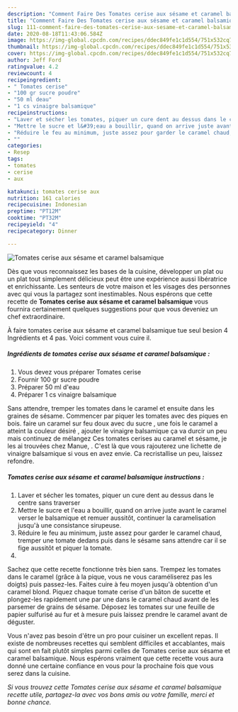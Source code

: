```yaml
---
description: "Comment Faire Des Tomates cerise aux sésame et caramel balsamique"
title: "Comment Faire Des Tomates cerise aux sésame et caramel balsamique"
slug: 111-comment-faire-des-tomates-cerise-aux-sesame-et-caramel-balsamique
date: 2020-08-18T11:43:06.584Z
image: https://img-global.cpcdn.com/recipes/ddec849fe1c1d554/751x532cq70/tomates-cerise-aux-sesame-et-caramel-balsamique-photo-principale-de-la-recette.jpg
thumbnail: https://img-global.cpcdn.com/recipes/ddec849fe1c1d554/751x532cq70/tomates-cerise-aux-sesame-et-caramel-balsamique-photo-principale-de-la-recette.jpg
cover: https://img-global.cpcdn.com/recipes/ddec849fe1c1d554/751x532cq70/tomates-cerise-aux-sesame-et-caramel-balsamique-photo-principale-de-la-recette.jpg
author: Jeff Ford
ratingvalue: 4.2
reviewcount: 4
recipeingredient:
- " Tomates cerise"
- "100 gr sucre poudre"
- "50 ml deau"
- "1 cs vinaigre balsamique"
recipeinstructions:
- "Laver et sécher les tomates, piquer un cure dent au dessus dans le centre sans traverser"
- "Mettre le sucre et l&#39;eau a bouillir, quand on arrive juste avant le caramel verser le balsamique et remuer aussitôt, continuer la caramelisation jusqu&#39;à une consistance sirupeuse."
- "Réduire le feu au minimum, juste assez pour garder le caramel chaud, tremper une tomate dedans puis dans le sésame sans attendre car il se fige aussitôt et piquer la tomate."
- ""
categories:
- Resep
tags:
- tomates
- cerise
- aux

katakunci: tomates cerise aux 
nutrition: 161 calories
recipecuisine: Indonesian
preptime: "PT12M"
cooktime: "PT32M"
recipeyield: "4"
recipecategory: Dinner

---
```



![Tomates cerise aux sésame et caramel balsamique](https://img-global.cpcdn.com/recipes/ddec849fe1c1d554/751x532cq70/tomates-cerise-aux-sesame-et-caramel-balsamique-photo-principale-de-la-recette.jpg)

Dès que vous reconnaissez les bases de la cuisine, développer un plat ou un plat tout simplement délicieux peut être une expérience aussi libératrice et enrichissante. Les senteurs de votre maison et les visages des personnes avec qui vous la partagez sont inestimables. Nous espérons que cette recette de <strong> Tomates cerise aux sésame et caramel balsamique </strong> vous fournira certainement quelques suggestions pour que vous deveniez un chef extraordinaire.

<!--inarticleads1-->

À faire tomates cerise aux sésame et caramel balsamique tue seul besion 4 Ingrédients et 4 pas. Voici comment vous cuire il.

##### Ingrédients de tomates cerise aux sésame et caramel balsamique :

1. Vous devez vous préparer  Tomates cerise
1. Fournir 100 gr sucre poudre
1. Préparer 50 ml d&#39;eau
1. Préparer 1 cs vinaigre balsamique


Sans attendre, tremper les tomates dans le caramel et ensuite dans les graines de sésame. Commencer par piquer les tomates avec des piques en bois. faire un caramel sur feu doux avec du sucre , une fois le caramel a atteint la couleur désiré , ajouter le vinaigre balsamique ça va durcir un peu mais continuez de mélangez Ces tomates cerises au caramel et sésame, je les ai trouvées chez Manue, . C&#39;est là que vous rajouterez une lichette de vinaigre balsamique si vous en avez envie. Ca recristallise un peu, laissez refondre. 

<!--inarticleads2-->

##### Tomates cerise aux sésame et caramel balsamique instructions :

1. Laver et sécher les tomates, piquer un cure dent au dessus dans le centre sans traverser
1. Mettre le sucre et l&#39;eau a bouillir, quand on arrive juste avant le caramel verser le balsamique et remuer aussitôt, continuer la caramelisation jusqu&#39;à une consistance sirupeuse.
1. Réduire le feu au minimum, juste assez pour garder le caramel chaud, tremper une tomate dedans puis dans le sésame sans attendre car il se fige aussitôt et piquer la tomate.
1. 


Sachez que cette recette fonctionne très bien sans. Trempez les tomates dans le caramel (grâce à la pique, vous ne vous caraméliserez pas les doigts) puis passez-les. Faites cuire à feu moyen jusqu&#39;à obtention d&#39;un caramel blond. Piquez chaque tomate cerise d&#39;un bâton de sucette et plongez-les rapidement une par une dans le caramel chaud avant de les parsemer de grains de sésame. Déposez les tomates sur une feuille de papier sulfurisé au fur et à mesure puis laissez prendre le caramel avant de déguster. 

<!--inarticleads1-->

<p>
Vous n'avez pas besoin d'être un pro pour cuisiner un excellent repas. Il existe de nombreuses recettes qui semblent difficiles et accablantes, mais qui sont en fait plutôt simples parmi celles de Tomates cerise aux sésame et caramel balsamique. Nous espérons vraiment que cette recette vous aura donné une certaine confiance en vous pour la prochaine fois que vous serez dans la cuisine.
</p>

<p>
<i>Si vous trouvez cette Tomates cerise aux sésame et caramel balsamique recette utile, partagez-la avec vos bons amis ou votre famille, merci et bonne chance.</i>
</p>

